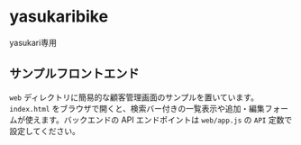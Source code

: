 # yasukaribike
yasukari専用

## サンプルフロントエンド
`web` ディレクトリに簡易的な顧客管理画面のサンプルを置いています。`index.html` をブラウザで開くと、検索バー付きの一覧表示や追加・編集フォームが使えます。バックエンドの API エンドポイントは `web/app.js` の `API` 定数で設定してください。
